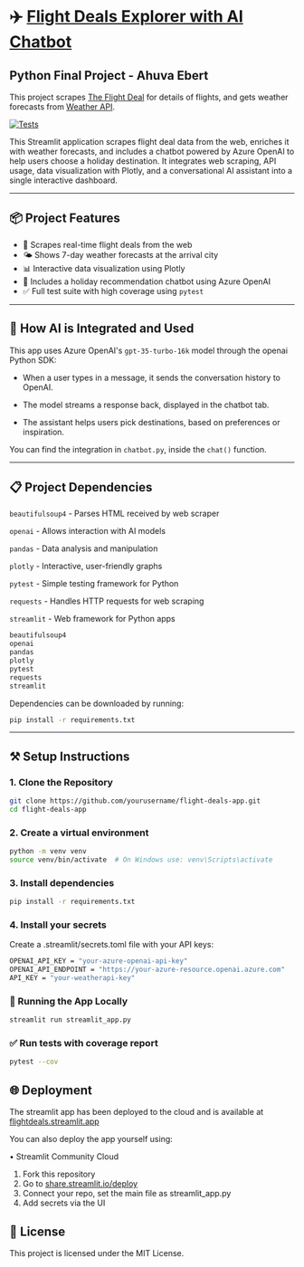 # ✈️ [Flight Deals Explorer with AI Chatbot](https://flightdeals.streamlit.app)
## Python Final Project - Ahuva Ebert
This project scrapes [The Flight Deal](https://www.theflightdeal.com/) for details of flights, 
and gets weather forecasts from [Weather API](https://www.weatherapi.com/). 

[![Tests](https://github.com/ahuva-e/flight-deals/actions/workflows/python-tests.yml/badge.svg)](https://github.com/ahuva-e/flight-deals/actions/workflows/python-tests.yml)


This Streamlit application scrapes flight deal data from the web, enriches it with weather forecasts, and includes a chatbot powered by Azure OpenAI to help users choose a holiday destination. It integrates web scraping, API usage, data visualization with Plotly, and a conversational AI assistant into a single interactive dashboard.

---

## 📦 Project Features

- 🛫 Scrapes real-time flight deals from the web
- 🌤 Shows 7-day weather forecasts at the arrival city
- 📊 Interactive data visualization using Plotly
- 🤖 Includes a holiday recommendation chatbot using Azure OpenAI
- ✅ Full test suite with high coverage using `pytest`

---

## 🧠 How AI is Integrated and Used

This app uses Azure OpenAI's `gpt-35-turbo-16k` model through the openai Python SDK:

- When a user types in a message, it sends the conversation history to OpenAI.

- The model streams a response back, displayed in the chatbot tab.

- The assistant helps users pick destinations, based on preferences or inspiration.

You can find the integration in `chatbot.py`, inside the `chat()` function.

---

## 📋 Project Dependencies

`beautifulsoup4`  - Parses HTML received by web scraper

`openai` - Allows interaction with AI models

`pandas` - Data analysis and manipulation

`plotly` - Interactive, user-friendly graphs

`pytest` - Simple testing framework for Python

`requests` - Handles HTTP requests for web scraping

`streamlit` - Web framework for Python apps

```bash
beautifulsoup4
openai
pandas
plotly
pytest
requests
streamlit
```
Dependencies can be downloaded by running:
```bash
pip install -r requirements.txt
```
---

## ⚒️ Setup Instructions

### 1. Clone the Repository

```bash
git clone https://github.com/yourusername/flight-deals-app.git
cd flight-deals-app
```
### 2. Create a virtual environment

```bash
python -m venv venv
source venv/bin/activate  # On Windows use: venv\Scripts\activate
```
### 3. Install dependencies

```bash
pip install -r requirements.txt
```

### 4. Install your secrets
Create a .streamlit/secrets.toml file with your API keys:
```bash
OPENAI_API_KEY = "your-azure-openai-api-key"
OPENAI_API_ENDPOINT = "https://your-azure-resource.openai.azure.com"
API_KEY = "your-weatherapi-key"
```

### 🚀 Running the App Locally

```bash
streamlit run streamlit_app.py
```

### ✅ Run tests with coverage report

```bash
pytest --cov
```

## 🌐 Deployment

The streamlit app has been deployed to the cloud and is available at 
[flightdeals.streamlit.app](https://flightdeals.streamlit.app)

You can also deploy the app yourself using:

• Streamlit Community Cloud
1. Fork this repository
1. Go to [share.streamlit.io/deploy](https://share.streamlit.io/deploy)
1. Connect your repo, set the main file as streamlit_app.py
1. Add secrets via the UI

## 📄 License
This project is licensed under the MIT License.